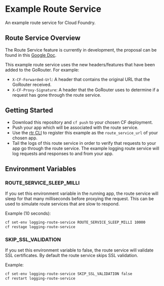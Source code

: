 # Example Route Service

An example route service for Cloud Foundry.

## Route Service Overview

The Route Service feature is currently in development, the proposal can be found in this [Google Doc](https://docs.google.com/document/d/1bGOQxiKkmaw6uaRWGd-sXpxL0Y28d3QihcluI15FiIA/edit#heading=h.8djffzes9pnb).

This example route service uses the new headers/features that have been added to the GoRouter. For example:

- `X-CF-Forwarded-Url`: A header that contains the original URL that the GoRouter received.
- `X-CF-Proxy-Signature`: A header that the GoRouter uses to determine if a request has gone through the route service.

## Getting Started

- Download this repository and `cf push` to your chosen CF deployment.
- Push your app which will be associated with the route service.
- Use the [rtr CLI](https://github.com/cloudfoundry-incubator/routing-api-cli) to register this example as the `route_service_url` of your chosen app.
- Tail the logs of this route service in order to verify that requests to your app go through the route service. The example logging route service will log requests and responses to and from your app.

## Environment Variables

### ROUTE_SERVICE_SLEEP_MILLI

If you set this environment variable in the running app, the route service
will sleep for that many milliseconds before proxying the request. This can
be used to simulate route services that are slow to respond.

Example (10 seconds):

```sh
cf set-env logging-route-service ROUTE_SERVICE_SLEEP_MILLI 10000
cf restage logging-route-service
```

### SKIP_SSL_VALIDATION

If you set this environment variable to false, the route service
will validate SSL certificates. By default the route service skips SSL validation.

Example:

```sh
cf set-env logging-route-service SKIP_SSL_VALIDATION false
cf restart logging-route-service
```
